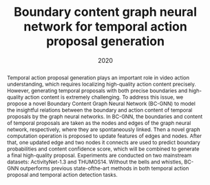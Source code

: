 ---
# Documentation: https://wowchemy.com/docs/managing-content/

title: "Boundary content graph neural network for temporal action proposal generation"
authors: [Yueran Bai, Yingying Wang, Yunhai Tong, Yang Yang, Qiyue Liu, Junhui Liu]
date: 2020
doi: ""

# Schedule page publish date (NOT publication's date).
publishDate: 2020

# Publication type.
# Legend: 0 = Uncategorized; 1 = Conference paper; 2 = Journal article;
# 3 = Preprint / Working Paper; 4 = Report; 5 = Book; 6 = Book section;
# 7 = Thesis; 8 = Patent
publication_types: ["1"]

# Publication name and optional abbreviated publication name.
publication: "In *Computer Vision–ECCV 2020: 16th European Conference, Glasgow, UK, August 23–28, 2020, Proceedings, Part XXVIII 16*"
publication_short: "*ECCV, 2020*"

abstract: "Temporal action proposal generation plays an important role in video action understanding, which requires localizing high-quality action content precisely. However, generating temporal proposals with both precise boundaries and high-quality action content is extremely challenging. To address this issue, we propose a novel Boundary Content Graph Neural Network (BC-GNN) to model the insightful relations between the boundary and action content of temporal proposals by the graph neural networks. In BC-GNN, the boundaries and content of temporal proposals are taken as the nodes and edges of the graph neural network, respectively, where they are spontaneously linked. Then a novel graph computation operation is proposed to update features of edges and nodes. After that, one updated edge and two nodes it connects are used to predict boundary probabilities and content confidence score, which will be combined to generate a final high-quality proposal. Experiments are conducted on two mainstream datasets: ActivityNet-1.3 and THUMOS14. Without the bells and whistles, BC-GNN outperforms previous state-ofthe-art methods in both temporal action proposal and temporal action detection tasks."

# Summary. An optional shortened abstract.
summary: ""

tags: []
categories: []
featured: true

# Custom links (optional).
#   Uncomment and edit lines below to show custom links.
links:
- name: PDF
  url: https://arxiv.org/pdf/2008.01432.pdf
  icon_pack: fas
  icon: file-pdf

url_pdf: 
url_code: 
url_dataset:
url_poster:
url_project:
url_slides:
url_source: 
url_video:

# Featured image
# To use, add an image named `featured.jpg/png` to your page's folder. 
# Focal points: Smart, Center, TopLeft, Top, TopRight, Left, Right, BottomLeft, Bottom, BottomRight.
image:
  caption: ""
  focal_point: ""
  preview_only: false

# Associated Projects (optional).
#   Associate this publication with one or more of your projects.
#   Simply enter your project's folder or file name without extension.
#   E.g. `internal-project` references `content/project/internal-project/index.md`.
#   Otherwise, set `projects: []`.
projects: []

# Slides (optional).
#   Associate this publication with Markdown slides.
#   Simply enter your slide deck's filename without extension.
#   E.g. `slides: "example"` references `content/slides/example/index.md`.
#   Otherwise, set `slides: ""`.
slides: ""
---